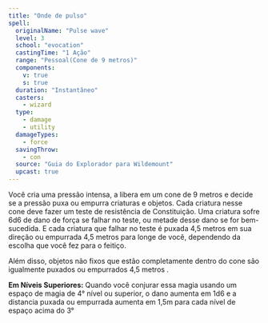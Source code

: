 ```yaml
---
title: "Onde de pulso"
spell:
  originalName: "Pulse wave"
  level: 3
  school: "evocation"
  castingTime: "1 Ação"
  range: "Pessoal(Cone de 9 metros)"
  components:
    v: true
    s: true
  duration: "Instantâneo"
  casters:
    - wizard
  type:
    - damage
    - utility
  damageTypes:
    - force
  savingThrow:
    - con
  source: "Guia do Explorador para Wildemount"
  upcast: true
---
```


Você cria uma pressão intensa, a libera em um cone de 9 metros e decide se a pressão puxa ou empurra criaturas e objetos. Cada criatura nesse cone deve fazer um teste de resistência de Constituição. Uma criatura sofre 6d6 de dano de força se falhar no teste, ou metade desse dano se for bem-sucedida. E cada criatura que falhar no teste é puxada 4,5 metros em sua direção ou empurrada 4,5 metros para longe de você, dependendo da escolha que você fez para o feitiço.

Além disso, objetos não fixos que estão completamente dentro do cone são igualmente puxados ou empurrados 4,5 metros .

**Em Níveis Superiores:** Quando você conjurar essa magia usando um espaço de magia de 4° nível ou superior, o dano aumenta em 1d6 e a distancia puxada ou empurrada aumenta em 1,5m para cada nível de espaço acima do 3°
